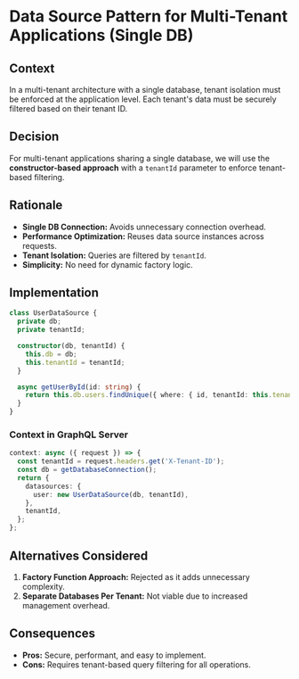 # Data Source Pattern for Multi-Tenant Applications (Single DB)

## **Context**

In a multi-tenant architecture with a single database, tenant isolation must be enforced at the application level. Each tenant's data must be securely filtered based on their tenant ID.

## **Decision**

For multi-tenant applications sharing a single database, we will use the **constructor-based approach** with a `tenantId` parameter to enforce tenant-based filtering.

## **Rationale**

- **Single DB Connection:** Avoids unnecessary connection overhead.
- **Performance Optimization:** Reuses data source instances across requests.
- **Tenant Isolation:** Queries are filtered by `tenantId`.
- **Simplicity:** No need for dynamic factory logic.

## **Implementation**

```ts
class UserDataSource {
  private db;
  private tenantId;

  constructor(db, tenantId) {
    this.db = db;
    this.tenantId = tenantId;
  }

  async getUserById(id: string) {
    return this.db.users.findUnique({ where: { id, tenantId: this.tenantId } });
  }
}
```

### **Context in GraphQL Server**

```ts
context: async ({ request }) => {
  const tenantId = request.headers.get('X-Tenant-ID');
  const db = getDatabaseConnection();
  return {
    datasources: {
      user: new UserDataSource(db, tenantId),
    },
    tenantId,
  };
};
```

## **Alternatives Considered**

1. **Factory Function Approach:** Rejected as it adds unnecessary complexity.
2. **Separate Databases Per Tenant:** Not viable due to increased management overhead.

## **Consequences**

- **Pros:** Secure, performant, and easy to implement.
- **Cons:** Requires tenant-based query filtering for all operations.
